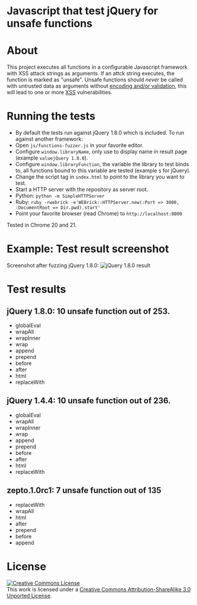 # Javascript that test jQuery for unsafe functions 

# About
This project executes all functions in a configurable Javascript framework with XSS attack strings as arguments. If an attck string executes, the function is marked as "unsafe". Unsafe functions should *never* be called with untrusted data as arguments without [encoding and/or validation](https://www.owasp.org/index.php/Abridged_XSS_Prevention_Cheat_Sheet), this will lead to one or more [XSS](https://www.owasp.org/index.php/XSS) vulnerabilities.


# Running the tests
* By default the tests run against jQuery 1.8.0 which is included. To run against another framework:
 * Open `js/functions-fuzzer.js` in your favorite editor.
  * Configure `window.libraryName`, only use to display name in result page (example `valuejQuery 1.8.0`).
  * Configure `window.libraryFunction`, the variable the library to test binds to, all functions bound to this variable are tested (example `$` for jQuery).
 * Change the script tag in `index.html` to point to the library you want to test.
* Start a HTTP server with the repository as server root.
 * Python: `python -m SimpleHTTPServer`
 * Ruby: `ruby -rwebrick -e'WEBrick::HTTPServer.new(:Port => 3000, :DocumentRoot => Dir.pwd).start'`
* Point your favorite browser (read Chrome) to `http://localhost:8000`

Tested in Chrome 20 and 21.

# Example: Test result screenshot
Screenshot after fuzzing jQuery 1.8.0:
![jQuery 1.8.0 result](https://raw.github.com/kozmic/js-library-xss-fuzzer/master/css/test_run_example_jquery_180.png)


# Test results

## jQuery 1.8.0: 10 unsafe function out of 253.
* globalEval
* wrapAll
* wrapInner
* wrap
* append
* prepend
* before
* after
* html
* replaceWith

## jQuery 1.4.4: 10 unsafe function out of 236.
* globalEval
* wrapAll
* wrapInner
* wrap
* append
* prepend
* before
* after
* html
* replaceWith



## zepto.1.0rc1: 7 unsafe function out of 135
* replaceWith
* wrapAll
* html
* after
* prepend
* before
* append


# License

<a rel="license" href="http://creativecommons.org/licenses/by-sa/3.0/"><img alt="Creative Commons License" style="border-width:0" src="http://i.creativecommons.org/l/by-sa/3.0/88x31.png" /></a><br />This work is licensed under a <a rel="license" href="http://creativecommons.org/licenses/by-sa/3.0/">Creative Commons Attribution-ShareAlike 3.0 Unported License</a>.
